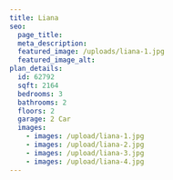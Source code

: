```yaml
---
title: Liana
seo:
  page_title:
  meta_description:
  featured_image: /uploads/liana-1.jpg
  featured_image_alt:
plan_details:
  id: 62792
  sqft: 2164
  bedrooms: 3
  bathrooms: 2
  floors: 2
  garage: 2 Car
  images:
    - images: /upload/liana-1.jpg
    - images: /upload/liana-2.jpg
    - images: /upload/liana-3.jpg
    - images: /upload/liana-4.jpg
---
```

